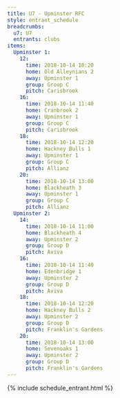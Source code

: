 ```yaml
---
title: U7 - Upminster RFC
style: entrant_schedule
breadcrumbs:
  u7: U7
  entrants: clubs
items:
  Upminster 1:
    12:
      time: 2018-10-14 10:20
      home: Old Alleynians 2
      away: Upminster 1
      group: Group C
      pitch: Carisbrook
    16:
      time: 2018-10-14 11:40
      home: Cranbrook 2
      away: Upminster 1
      group: Group C
      pitch: Carisbrook
    18:
      time: 2018-10-14 12:20
      home: Hackney Bulls 1
      away: Upminster 1
      group: Group C
      pitch: Allianz
    20:
      time: 2018-10-14 13:00
      home: Blackheath 3
      away: Upminster 1
      group: Group C
      pitch: Allianz
  Upminster 2:
    14:
      time: 2018-10-14 11:00
      home: Blackheath 4
      away: Upminster 2
      group: Group D
      pitch: Aviva
    16:
      time: 2018-10-14 11:40
      home: Edenbridge 1
      away: Upminster 2
      group: Group D
      pitch: Aviva
    18:
      time: 2018-10-14 12:20
      home: Hackney Bulls 2
      away: Upminster 2
      group: Group D
      pitch: Franklin's Gardens
    20:
      time: 2018-10-14 13:00
      home: Sevenoaks 1
      away: Upminster 2
      group: Group D
      pitch: Franklin's Gardens
---
```


{% include schedule_entrant.html %}
